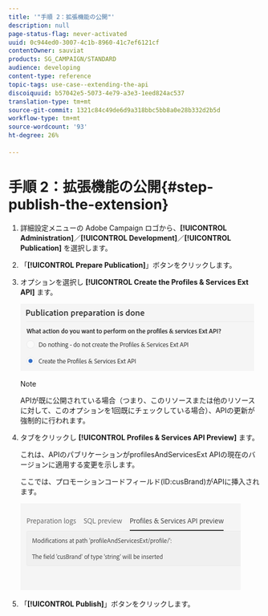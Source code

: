 ```yaml
---
title: '"手順 2：拡張機能の公開"'
description: null
page-status-flag: never-activated
uuid: 0c944ed0-3007-4c1b-8960-41c7ef6121cf
contentOwner: sauviat
products: SG_CAMPAIGN/STANDARD
audience: developing
content-type: reference
topic-tags: use-case--extending-the-api
discoiquuid: b57042e5-5073-4e79-a3e3-1eed824ac537
translation-type: tm+mt
source-git-commit: 1321c84c49de6d9a318bbc5bb8a0e28b332d2b5d
workflow-type: tm+mt
source-wordcount: '93'
ht-degree: 26%

---
```



# 手順 2：拡張機能の公開{#step-publish-the-extension}

1. 詳細設定メニューの Adobe Campaign ロゴから、**[!UICONTROL Administration]**／**[!UICONTROL Development]**／**[!UICONTROL Publication]** を選択します。
1. 「**[!UICONTROL Prepare Publication]**」ボタンをクリックします。
1. オプションを選択し **[!UICONTROL Create the Profiles & Services Ext API]** ます。

   ![](assets/create-profile-and-services-api.png)

   >[!NOTE]
   >
   >APIが既に公開されている場合（つまり、このリソースまたは他のリソースに対して、このオプションを1回既にチェックしている場合）、APIの更新が強制的に行われます。

1. タブをクリックし **[!UICONTROL Profiles & Services API Preview]** ます。

   これは、APIのパブリケーションがprofilesAndServicesExt APIの現在のバージョンに適用する変更を示します。

   ここでは、プロモーションコードフィールド(ID:cusBrand)がAPIに挿入されます。

   ![](assets/extendpandsapi_diff.png)

1. 「**[!UICONTROL Publish]**」ボタンをクリックします。

